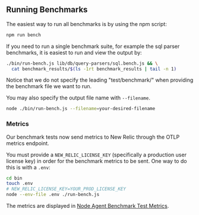 ## Running Benchmarks

The easiest way to run all benchmarks is by using the npm script:

```zsh
npm run bench
```

If you need to run a single benchmark suite, for example the sql parser
benchmarks, it is easiest to run and view the output by:

```zsh
./bin/run-bench.js lib/db/query-parsers/sql.bench.js && \
  cat benchmark_results/$(ls -1rt benchmark_results | tail -n 1)
```

Notice that we do not specify the leading "test/benchmark/" when providing
the benchmark file we want to run.

You may also specify the output file name with `--filename`.

```zsh
node ./bin/run-bench.js --filename=your-desired-filename
```

### Metrics

Our benchmark tests now send metrics to New Relic through the OTLP metrics endpoint.

You must provide a `NEW_RELIC_LICENSE_KEY` (specifically a production user license key) in order for the benchmark metrics to be sent. One way to do this is with a `.env`:

```zsh
cd bin
touch .env
# NEW_RELIC_LICENSE_KEY=YOUR_PROD_LICENSE_KEY
node --env-file .env ./run-bench.js
```

The metrics are displayed in [Node Agent Benchmark Test Metrics](https://onenr.io/0Zw0LxB9Nwv).
